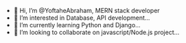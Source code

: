 - 👋 Hi, I’m @YoftaheAbraham, MERN stack developer
- 👀 I’m interested in Database, API development...
- 🌱 I’m currently learning Python and Django...
- 💞️ I’m looking to collaborate on javascript/Node.js project...

<!---
YoftaheAbraham/YoftaheAbraham is a ✨ special ✨ repository because its `README.md` (this file) appears on your GitHub profile.
You can click the Preview link to take a look at your changes.
--->
